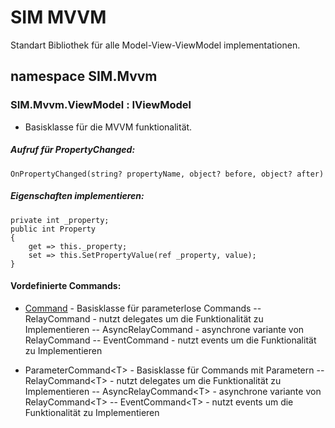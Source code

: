 # SIM MVVM
Standart Bibliothek für alle Model-View-ViewModel implementationen.
## namespace SIM.Mvvm
### SIM.Mvvm.ViewModel : IViewModel
- Basisklasse für  die MVVM funktionalität.
##### Aufruf für PropertyChanged:
 
    OnPropertyChanged(string? propertyName, object? before, object? after)

##### Eigenschaften implementieren:
    private int _property;
    public int Property
    {
        get => this._property;
        set => this.SetPropertyValue(ref _property, value);
    }

#### Vordefinierte Commands:
- [Command](../SIM.Mvvm/Commands/Abstract/Command.cs) - Basisklasse für parameterlose Commands
-- RelayCommand - nutzt delegates um die Funktionalität zu Implementieren
-- AsyncRelayCommand - asynchrone variante von RelayCommand
-- EventCommand - nutzt events um die Funktionalität zu Implementieren

- ParameterCommand\<T\> - Basisklasse für  Commands mit Parametern
-- RelayCommand\<T\> - nutzt delegates um die Funktionalität zu Implementieren
-- AsyncRelayCommand\<T\> - asynchrone variante von RelayCommand\<T\>
-- EventCommand\<T\> - nutzt events um die Funktionalität zu Implementieren

